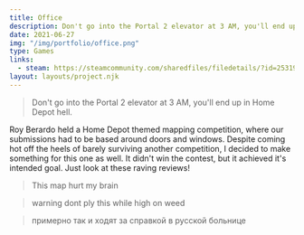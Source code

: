 ```yaml
---
title: Office
description: Don't go into the Portal 2 elevator at 3 AM, you'll end up in Home Depot hell.
date: 2021-06-27
img: "/img/portfolio/office.png"
type: Games
links:
  - steam: https://steamcommunity.com/sharedfiles/filedetails/?id=2531941695
layout: layouts/project.njk
---
```


> Don't go into the Portal 2 elevator at 3 AM, you'll end up in Home Depot hell.

Roy Berardo held a Home Depot themed mapping competition, where our submissions had to be based around doors and windows. Despite coming hot off the heels of barely surviving another competition, I decided to make something for this one as well. It didn't win the contest, but it achieved it's intended goal. Just look at these raving reviews!

> This map hurt my brain

> warning dont ply this while high on weed

> примерно так и ходят за справкой в русской больнице
